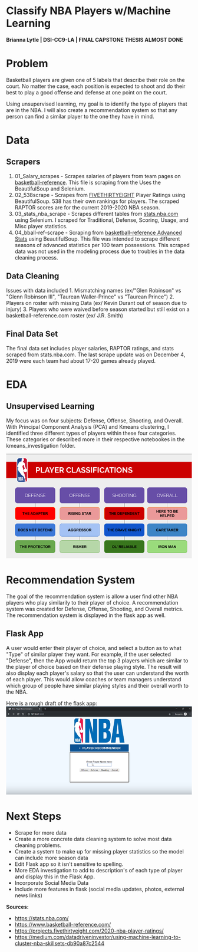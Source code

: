 # Classify NBA Players w/Machine Learning
**Brianna Lytle | DSI-CC9-LA | FINAL CAPSTONE THESIS ALMOST DONE**

# Problem
Basketball players are given one of 5 labels that describe their role on the court. No matter the case, each position is expected to shoot and do their best to play a good offense and defense at one point on the court. 

Using unsupervised learning, my goal is to identify the type of players that are in the NBA. I will also create a recommendation system so that any person can find a similar player to the one they have in mind. 

# Data
## Scrapers
1. 01_Salary_scrapes - Scrapes salaries of players from team pages on [basketball-reference](https://www.basketball-reference.com/). This file is scraping from the Uses the BeautifulSoup and Selenium.
2. 02_538scrape - Scrapes from [FIVETHIRTYEIGHT](https://projects.fivethirtyeight.com/2020-nba-player-ratings/) Player Ratings using BeautifulSoup. 538 has their own rankings for players. The scraped RAPTOR scores are for the current 2019-2020 NBA season. 
3. 03_stats_nba_scrape - Scrapes different tables from [stats.nba.com](https://stats.nba.com/) using Selenium. I scraped for Traditional, Defense, Scoring, Usage, and Misc player statistics. 
4. 04_bball-ref-scrape - Scraping from [basketball-reference Advanced Stats](https://www.basketball-reference.com/leagues/NBA_2020_per_poss.html) using BeautifulSoup. This file was intended to scrape different seasons of advanced statistics per 100 team possessions. This scraped data was not used in the modeling process due to troubles in the data cleaning process.

## Data Cleaning
Issues with data included
    1. Mismatching names (ex/"Glen Robinson" vs "Glenn Robinson III", "Taurean Waller-Prince" vs "Taurean Prince")
    2. Players on roster with missing Data (ex/ Kevin Durant out of season due to injury)
    3. Players who were waived before season started but still exist on a basketball-reference.com roster (ex/ J.R. Smith)

## Final Data Set
The final data set includes player salaries, RAPTOR ratings, and stats scraped from stats.nba.com. The last scrape update was on December 4, 2019 were each team had about 17-20 games already played. 

# EDA
## Unsupervised Learning
My focus was on four subjects: Defense, Offense, Shooting, and Overall. With Principal Component Analysis (PCA) and Kmeans clustering, I identified three different types of players within these four categories. These categories or described more in their respective notebookes in the kmeans_investigation folder.


![personal player classification](./media/player_classification.png)


# Recommendation System
The goal of the recommendation system is allow a user find other NBA players who play similarily to their player of choice. A recommendation system was created for Defense, Offense, Shooting, and Overall metrics. The recommendation system is displayed in the flask app as well. 

## Flask App
A user would enter their player of choice, and select a button as to what "Type" of similar player they want. For example, if the user selected "Defense", then the App would return the top 3 players which are similar to the player of choice based on their defense playing style. The result will also display each player's salary so that the user can understand the worth of each player. This would allow coaches or team managers understand which group of people have similar playing styles and their overall worth to the NBA.

Here is a rough draft of the flask app:
![Flask App](./media/flaskapp.png)


# Next Steps
- Scrape for more data
- Create a more concrete data cleaning system to solve most data cleaning problems. 
- Create a system to make up for missing player statistics so the model can include more season data
- Edit Flask app so it isn't sensitive to spelling. 
- More EDA investigation to add to description's of each type of player and display this in the Flask App.
- Incorporate Social Media Data
- Include more features in flask (social media updates, photos, external news links)

**Sources:** 
- https://stats.nba.com/
- https://www.basketball-reference.com/
- https://projects.fivethirtyeight.com/2020-nba-player-ratings/
- https://medium.com/datadriveninvestor/using-machine-learning-to-cluster-nba-skillsets-db90a87c2544
